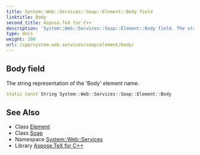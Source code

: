 ```yaml
---
title: System::Web::Services::Soap::Element::Body field
linktitle: Body
second_title: Aspose.TeX for C++
description: 'System::Web::Services::Soap::Element::Body field. The string representation of the ''Body'' element name in C++.'
type: docs
weight: 200
url: /cpp/system.web.services/soap/element/body/
---
```

## Body field


The string representation of the 'Body' element name.

```cpp
static const String System::Web::Services::Soap::Element::Body
```

## See Also

* Class [Element](../)
* Class [Soap](../../)
* Namespace [System::Web::Services](../../../)
* Library [Aspose.TeX for C++](../../../../)

